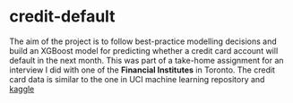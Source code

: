 # credit-default

The aim of the project is to follow best-practice modelling decisions and build an XGBoost model for predicting whether a credit card account will default in the next month. This was part of a take-home assignment for an interview I did with one of the __Financial Institutes__ in Toronto. The credit card data is similar to the one in UCI machine learning repository and [kaggle](https://www.kaggle.com/uciml/default-of-credit-card-clients-dataset)
